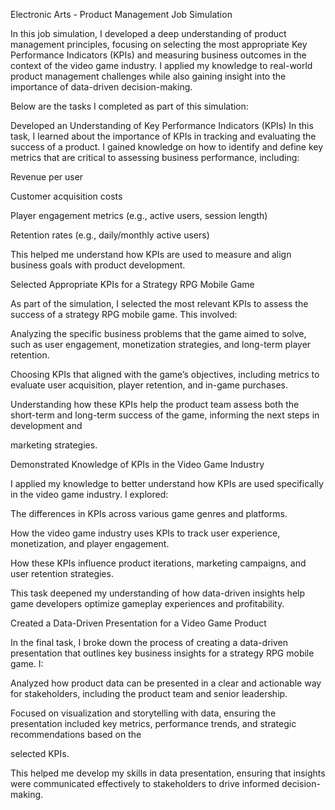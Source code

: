 Electronic Arts - Product Management Job Simulation

In this job simulation, I developed a deep understanding of product management principles, focusing on selecting the most appropriate Key Performance Indicators (KPIs) and measuring business outcomes in the context of the video game industry. I applied my knowledge to real-world product management challenges while also gaining insight into the importance of data-driven decision-making. 

Below are the tasks I completed as part of this simulation:

Developed an Understanding of Key Performance Indicators (KPIs)
In this task, I learned about the importance of KPIs in tracking and evaluating the success of a product. I gained knowledge on how to identify and define key metrics that are critical to assessing business performance, including:

Revenue per user

Customer acquisition costs

Player engagement metrics (e.g., active users, session length)

Retention rates (e.g., daily/monthly active users)

This helped me understand how KPIs are used to measure and align business goals with product development.

Selected Appropriate KPIs for a Strategy RPG Mobile Game

As part of the simulation, I selected the most relevant KPIs to assess the success of a strategy RPG mobile game. This involved:

Analyzing the specific business problems that the game aimed to solve, such as user engagement, monetization strategies, and long-term player retention.

Choosing KPIs that aligned with the game’s objectives, including metrics to evaluate user acquisition, player retention, and in-game purchases.

Understanding how these KPIs help the product team assess both the short-term and long-term success of the game, informing the next steps in development and 

marketing strategies.

Demonstrated Knowledge of KPIs in the Video Game Industry

I applied my knowledge to better understand how KPIs are used specifically in the video game industry. I explored:

The differences in KPIs across various game genres and platforms.

How the video game industry uses KPIs to track user experience, monetization, and player engagement.

How these KPIs influence product iterations, marketing campaigns, and user retention strategies.

This task deepened my understanding of how data-driven insights help game developers optimize gameplay experiences and profitability.

Created a Data-Driven Presentation for a Video Game Product

In the final task, I broke down the process of creating a data-driven presentation that outlines key business insights for a strategy RPG mobile game. I:

Analyzed how product data can be presented in a clear and actionable way for stakeholders, including the product team and senior leadership.

Focused on visualization and storytelling with data, ensuring the presentation included key metrics, performance trends, and strategic recommendations based on the 

selected KPIs.

This helped me develop my skills in data presentation, ensuring that insights were communicated effectively to stakeholders to drive informed decision-making.


